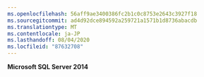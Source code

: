 ```yaml
---
ms.openlocfilehash: 56aff9ae3400386fc2b1c0c8753e2643c3927f18
ms.sourcegitcommit: ad4d92dce894592a259721a1571b1d8736abacdb
ms.translationtype: MT
ms.contentlocale: ja-JP
ms.lasthandoff: 08/04/2020
ms.locfileid: "87632708"
---
```

**Microsoft SQL Server 2014**
